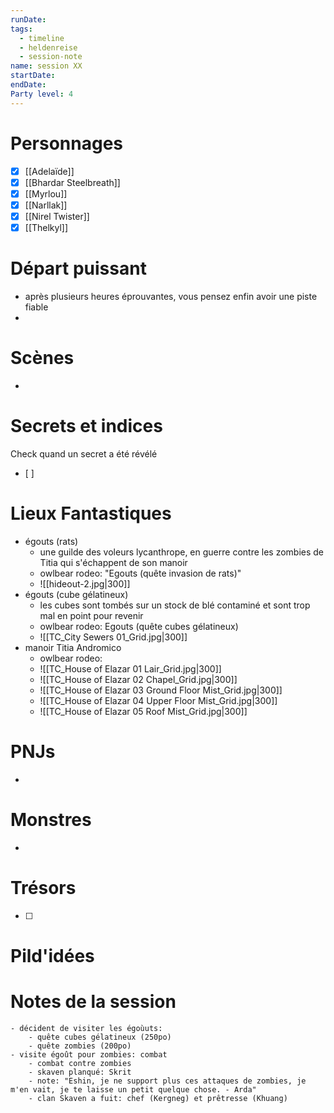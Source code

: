 ```yaml
---
runDate: 
tags:
  - timeline
  - heldenreise
  - session-note
name: session XX
startDate: 
endDate:
Party level: 4
---
```



# Personnages
- [x] [[Adelaïde]]
- [x] [[Bhardar Steelbreath]]
- [x] [[Myrlou]]
- [x] [[Narllak]]
- [x] [[Nirel Twister]]
- [x] [[Thelkyl]]

# Départ puissant
- après plusieurs heures éprouvantes, vous pensez enfin avoir une piste fiable
- 

# Scènes
- 

# Secrets et indices
Check quand un secret a été révélé
- [ ] 

# Lieux Fantastiques
- égouts (rats)
	- une guilde des voleurs lycanthrope, en guerre contre les zombies de Titia qui s'échappent de son manoir
	- owlbear rodeo: "Egouts (quête invasion de rats)"
	- ![[hideout-2.jpg|300]]
- égouts (cube gélatineux)
	- les cubes sont tombés sur un stock de blé contaminé et sont trop mal en point pour revenir
	- owlbear rodeo: Egouts (quête cubes gélatineux)
	- ![[TC_City Sewers 01_Grid.jpg|300]]
- manoir Titia Andromico
	-  owlbear rodeo: 
	- ![[TC_House of Elazar 01 Lair_Grid.jpg|300]]
	- ![[TC_House of Elazar 02 Chapel_Grid.jpg|300]]
	- ![[TC_House of Elazar 03 Ground Floor Mist_Grid.jpg|300]]
	- ![[TC_House of Elazar 04 Upper Floor Mist_Grid.jpg|300]]
	- ![[TC_House of Elazar 05 Roof Mist_Grid.jpg|300]]
# PNJs
- 

# Monstres
- 

# Trésors
- [ ]


# Pild'idées
> 

# Notes de la session

```
- décident de visiter les égoùuts:
	- quête cubes gélatineux (250po)
	- quête zombies (200po)
- visite égoût pour zombies: combat
	- combat contre zombies
	- skaven planqué: Skrit
	- note: "Eshin, je ne support plus ces attaques de zombies, je m'en vait, je te laisse un petit quelque chose. - Arda"
	- clan Skaven a fuit: chef (Kergneg) et prêtresse (Khuang)
```
